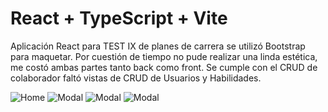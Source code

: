 # React + TypeScript + Vite

Aplicación React para TEST IX de planes de carrera se utilizó Bootstrap para maquetar.
Por cuestión de tiempo no pude realizar una linda estética, me costó ambas partes tanto back como front.
Se cumple con el CRUD de colaborador faltó vistas de CRUD de Usuarios y Habilidades.

![Home](https://i.ibb.co/ky2K6rV/1.png)
![Modal](https://i.ibb.co/12R3Vq8/2.png)
![Modal](https://i.ibb.co/2ZV9Ly6/3.png)
![Modal](https://i.ibb.co/DbgStzw/4.png)


